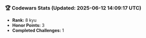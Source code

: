 ### 🏆 Codewars Stats (Updated: 2025-06-12 14:09:17 UTC)

- **Rank:** 8 kyu
- **Honor Points:** 3
- **Completed Challenges:** 1
